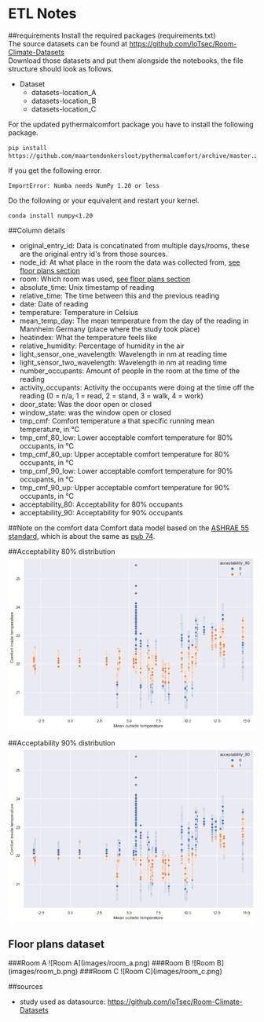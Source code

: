 # ETL Notes

##requirements
Install the required packages (requirements.txt) \
The source datasets can be found at https://github.com/IoTsec/Room-Climate-Datasets \
Download those datasets and put them alongside the notebooks, the file structure should look as follows.

+ Dataset
    + datasets-location_A
    + datasets-location_B
    + datasets-location_C

For the updated pythermalcomfort package you have to install the following package.
````
pip install https://github.com/maartendonkersloot/pythermalcomfort/archive/master.zip
````
If you get the following error.
````
ImportError: Numba needs NumPy 1.20 or less
````
Do the following or your equivalent and restart your kernel.
````
conda install numpy<1.20 
````

##Column details
+ original_entry_id: Data is concatinated from multiple days/rooms, these are the original entry id's from those sources.
+ node_id: At what place in the room the data was collected from, [see floor plans section](#floor-plans) 
+ room: Which room was used, [see floor plans section](#floor-plans) 
+ absolute_time: Unix timestamp of reading
+ relative_time: The time between this and the previous reading
+ date: Date of reading
+ temperature: Temperature in Celsius
+ mean_temp_day: The mean temperature from the day of the reading in Mannheim Germany (place where the study took place)
+ heatindex: What the temperature feels like
+ relative_humidity: Percentage of humidity in the air
+ light_sensor_one_wavelength: Wavelength in nm at reading time
+ light_sensor_two_wavelength: Wavelength in nm at reading time
+ number_occupants: Amount of people in the room at the time of the reading
+ activity_occupants: Activity the occupants were doing at the time off the reading  (0 = n/a, 1 = read, 2 = stand, 3 = walk, 4 = work)
+ door_state: Was the door open or closed
+ window_state: was the window open or closed
+ tmp_cmf: Comfort temperature a that specific running mean temperature, in °C
+ tmp_cmf_80_low: Lower acceptable comfort temperature for 80% occupants, in °C
+ tmp_cmf_80_up: Upper acceptable comfort temperature for 80% occupants, in °C
+ tmp_cmf_90_low: Lower acceptable comfort temperature for 90% occupants, in °C
+ tmp_cmf_90_up: Upper acceptable comfort temperature for 90% occupants, in °C
+ acceptability_80: Acceptability for 80% occupants
+ acceptability_90: Acceptability for 90% occupants

##Note on the comfort data
Comfort data model based on the [ASHRAE 55 standard](https://www.researchgate.net/figure/ASHRAE-55-limits-for-thermal-Comfort-adapted-from-ASHRAE-55-2017_fig5_327597687), which is about the same as [pub 74](https://www.vabi.nl/wp-content/uploads/2016/02/Open-hier-Comforteisen-toetsen-met-gebouwsimulatie.pdf). 

##Acceptability 80% distribution
![Acceptability 80% distribution](images/acceptability_80.png)

##Acceptability 90% distribution
![Acceptability 90% distribution](images/acceptability_90.png)

<h2 id="floor-plans">Floor plans dataset</h3>
###Room A
![Room A](images/room_a.png)
###Room B
![Room B](images/room_b.png)
###Room C
![Room C](images/room_c.png)

##sources
+ study used as datasource: https://github.com/IoTsec/Room-Climate-Datasets